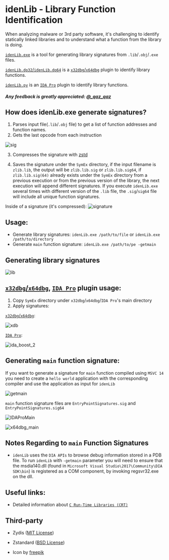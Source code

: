 # idenLib - Library Function Identification

When analyzing malware or 3rd party software, it's challenging to identify statically linked libraries and to understand what a function from the library is doing.

[`idenLib.exe`](https://github.com/secrary/idenLib) is a tool for generating library signatures from `.lib`/`.obj`/`.exe` files.

[`idenLib.dp32`/`idenLib.dp64`](https://github.com/secrary/idenLibX) is a [`x32dbg`/`x64dbg`](https://x64dbg.com) plugin to identify library functions.

[`idenLib.py`](https://github.com/secrary/IDA-scripts/tree/master/idenLib) is an [`IDA Pro`](https://www.hex-rays.com/products/ida/index.shtml) plugin to identify library functions.


##### Any feedback is greatly appreciated: [@_qaz_qaz](https://twitter.com/_qaz_qaz)

## How does idenLib.exe generate signatures?

1. Parses input file(`.lib`/`.obj` file) to get a list of function addresses and function names.
2. Gets the last opcode from each instruction

![sig](https://user-images.githubusercontent.com/16405698/52433535-35442500-2b05-11e9-92a2-7ed0dfb319ab.png)

3. Compresses the signature with [zstd](https://github.com/facebook/zstd)

4. Saves the signature under the `SymEx` directory, if the input filename is `zlib.lib`, the output will be `zlib.lib.sig` or `zlib.lib.sig64`,
if `zlib.lib.sig(64)` already exists under the `SymEx` directory from a previous execution or from the previous version of the library, the next execution will append different signatures.
If you execute `idenLib.exe` several times with different version of the `.lib` file, the `.sig`/`sig64` file will include all unique function signatures.

Inside of a signature (it's compressed):
![signature](https://user-images.githubusercontent.com/16405698/52490971-e9a18200-2bbd-11e9-8d29-e85a71826c8f.png)

## Usage:
- Generate library signatures: `idenLib.exe /path/to/file` or `idenLib.exe /path/to/directory`
- Generate `main` function signature: `idenLib.exe /path/to/pe -getmain`

## Generating library signatures

![lib](https://user-images.githubusercontent.com/16405698/52433541-35dcbb80-2b05-11e9-918a-6d39afc5de91.gif)

## [`x32dbg`/`x64dbg`](https://x64dbg.com), [`IDA Pro`](https://www.hex-rays.com/products/ida/index.shtml) plugin usage:

1. Copy `SymEx` directory under `x32dbg`/`x64dbg`/`IDA Pro`'s main directory
2. Apply signatures:

[`x32dbg`/`x64dbg`](https://github.com/secrary/idenLibX):

![xdb](https://user-images.githubusercontent.com/16405698/52433536-35442500-2b05-11e9-990e-8d4889bfe1c6.gif)

[`IDA Pro`](https://github.com/secrary/IDA-scripts/tree/master/idenLib):

![ida_boost_2](https://user-images.githubusercontent.com/16405698/52433540-35dcbb80-2b05-11e9-9dd3-9bb44d678ea5.gif)

## Generating `main` function signature:
If you want to generate a signature for `main` function compiled using `MSVC 14` you need to create a  `hello world` application with the corresponding compiler and use the application as input for `idenLib`

![getmain](https://user-images.githubusercontent.com/16405698/53035354-234f7400-346d-11e9-9d56-b05ff0309ca6.gif)

`main` function signature files are `EntryPointSignatures.sig` and `EntryPointSignatures.sig64`

![IDAProMain](https://user-images.githubusercontent.com/16405698/53022517-3c4b2b80-3453-11e9-9e0a-5d1421f9c8f3.gif)

![x64dbg_main](https://user-images.githubusercontent.com/16405698/53122678-14d98900-354f-11e9-88a3-e6f0f6b7d7bf.gif)

## Notes Regarding to `main` Function Signatures

- `idenLib` uses the `DIA APIs` to browse debug information stored in a PDB file. To run `idenLib` with `-getmain` parameter you will need to ensure that the msdia140.dll (found in `Microsoft Visual Studio\2017\Community\DIA SDK\bin`) is registered as a COM component, by invoking regsvr32.exe on the dll. 

## Useful links:
- Detailed information about [`C Run-Time Libraries (CRT)`](https://docs.microsoft.com/en-us/cpp/c-runtime-library/crt-library-features)

## Third-party
- Zydis ([MIT License](https://github.com/zyantific/zydis/blob/master/LICENSE))
- Zstandard ([BSD License](https://github.com/facebook/zstd/blob/dev/LICENSE))

- Icon by [freepik](https://www.flaticon.com/authors/freepik)
